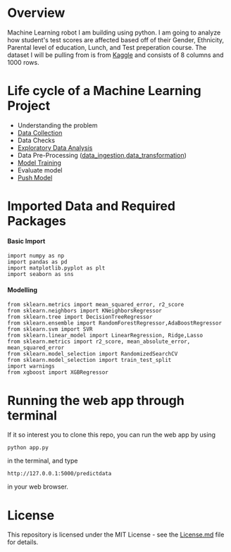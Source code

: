 # Overview
Machine Learning robot I am building using python. I am going to analyze how student's test scores are affected based off of their Gender, Ethnicity, Parental level of education, Lunch, and Test preperation course. The dataset I will be pulling from is from [Kaggle](https://www.kaggle.com/datasets/spscientist/students-performance-in-exams?datasetId=74977) and consists of 8 columns and 1000 rows.

# Life cycle of a Machine Learning Project
* Understanding the problem
* [Data Collection](notebook/data/stud.csv)
* Data Checks 
* [Exploratory Data Analysis](<notebook/Exploratory Data Analysis.ipynb>)
* Data Pre-Processing ([data_ingestion](src/components/data_ingestion.py),[data_transformation](src/components/data_transformation.py))
* [Model Training](src/components/model_trainer.py)
* Evaluate model
* [Push Model](app.py)

# Imported Data and Required Packages
#### Basic Import
```
import numpy as np
import pandas as pd
import matplotlib.pyplot as plt 
import seaborn as sns
```
#### Modelling
```
from sklearn.metrics import mean_squared_error, r2_score
from sklearn.neighbors import KNeighborsRegressor
from sklearn.tree import DecisionTreeRegressor
from sklearn.ensemble import RandomForestRegressor,AdaBoostRegressor
from sklearn.svm import SVR
from sklearn.linear_model import LinearRegression, Ridge,Lasso
from sklearn.metrics import r2_score, mean_absolute_error, mean_squared_error
from sklearn.model_selection import RandomizedSearchCV
from sklearn.model_selection import train_test_split
import warnings
from xgboost import XGBRegressor
```

# Running the web app through terminal
If it so interest you to clone this repo, you can run the web app by using 
```
python app.py
```
in the terminal, and type 
```
http://127.0.0.1:5000/predictdata
```
in your web browser.
# License
This repository is licensed under the MIT License - see the [License.md](License.md) file for details.


